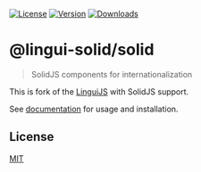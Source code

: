 [![License][badge-license]][license]
[![Version][badge-version]][package]
[![Downloads][badge-downloads]][package]

# @lingui-solid/solid

> SolidJS components for internationalization

This is fork of the [LinguiJS](https://lingui.dev/) with SolidJS support.

See [documentation](https://github.com/Azq2/js-lingui-solid/blob/main/README.md) for usage and installation.

## License

[MIT][license]

[license]: https://github.com/Azq2/js-lingui-solid/blob/main/LICENSE

[package]: https://www.npmjs.com/package/@lingui-solid/solid
[badge-downloads]: https://img.shields.io/npm/dw/@lingui-solid/solid.svg
[badge-version]: https://img.shields.io/npm/v/@lingui-solid/solid.svg
[badge-license]: https://img.shields.io/npm/l/@lingui-solid/solid.svg
